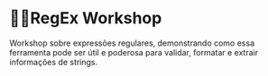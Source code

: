 # 👨‍💻RegEx Workshop
Workshop sobre expressões regulares, demonstrando como essa ferramenta pode ser útil e poderosa para validar, formatar e extrair informações de strings.
